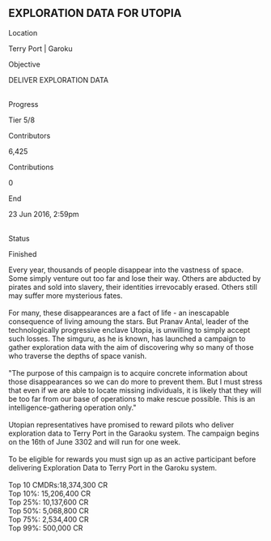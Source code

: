 ## EXPLORATION DATA FOR UTOPIA

Location

Terry Port \| Garoku

Objective

DELIVER EXPLORATION DATA

\
Progress

Tier 5/8

Contributors

6,425

Contributions

0

End

23 Jun 2016, 2:59pm

\
Status

Finished

Every year, thousands of people disappear into the vastness of space.
Some simply venture out too far and lose their way. Others are abducted
by pirates and sold into slavery, their identities irrevocably erased.
Others still may suffer more mysterious fates.\
\
For many, these disappearances are a fact of life - an inescapable
consequence of living amoung the stars. But Pranav Antal, leader of the
technologically progressive enclave Utopia, is unwilling to simply
accept such losses. The simguru, as he is known, has launched a campaign
to gather exploration data with the aim of discovering why so many of
those who traverse the depths of space vanish.\
\
\"The purpose of this campaign is to acquire concrete information about
those disappearances so we can do more to prevent them. But I must
stress that even if we are able to locate missing individuals, it is
likely that they will be too far from our base of operations to make
rescue possible. This is an intelligence-gathering operation only.\"\
\
Utopian representatives have promised to reward pilots who deliver
exploration data to Terry Port in the Garaoku system. The campaign
begins on the 16th of June 3302 and will run for one week.\
\
To be eligible for rewards you must sign up as an active participant
before delivering Exploration Data to Terry Port in the Garoku system.\
\
Top 10 CMDRs:18,374,300 CR\
Top 10%: 15,206,400 CR\
Top 25%: 10,137,600 CR\
Top 50%: 5,068,800 CR\
Top 75%: 2,534,400 CR\
Top 99%: 500,000 CR
